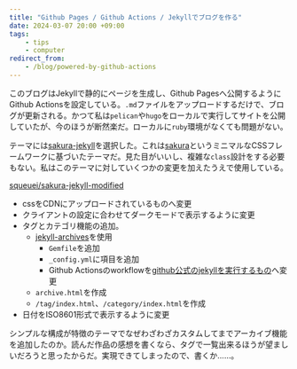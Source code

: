 ```yaml
---
title: "Github Pages / Github Actions / Jekyllでブログを作る"
date: 2024-03-07 20:00 +09:00
tags:
    - tips
    - computer
redirect_from:
    - /blog/powered-by-github-actions
---
```


このブログはJekyllで静的にページを生成し、Github Pagesへ公開するようにGithub Actionsを設定している。`.md`ファイルをアップロードするだけで、ブログが更新される。かつて私は`pelican`や`hugo`をローカルで実行してサイトを公開していたが、今のほうが断然楽だ。ローカルに`ruby`環境がなくても問題がない。

テーマには[sakura-jekyll](https://github.com/oxalorg/sakura-jekyll)を選択した。これは[sakura](https://github.com/oxalorg/sakura)というミニマルなCSSフレームワークに基づいたテーマだ。見た目がいいし、複雑な`class`設計をする必要もない。私はこのテーマに対していくつかの変更を加えたうえで使用している。

[squeuei/sakura-jekyll-modified](https://github.com/squeuei/sakura-jekyll-modified)

- cssをCDNにアップロードされているものへ変更
- クライアントの設定に合わせてダークモードで表示するように変更
- タグとカテゴリ機能の追加。
    - [jekyll-archives](https://github.com/jekyll/jekyll-archives)を使用
        - `Gemfile`を追加
        - `_config.yml`に項目を追加
        - Github Actionsのworkflowを[github公式のjekyllを実行するもの](https://github.com/squeuei/squeuei.github.io/blob/main/.github/workflows/jekyll.yml)へ変更
    - `archive.html`を作成
    - `/tag/index.html`、`/category/index.html`を作成
- 日付をISO8601形式で表示するように変更

シンプルな構成が特徴のテーマでなぜわざわざカスタムしてまでアーカイブ機能を追加したのか。読んだ作品の感想を書くなら、タグで一覧出来るほうが望ましいだろうと思ったからだ。実現できてしまったので、書くか……。
